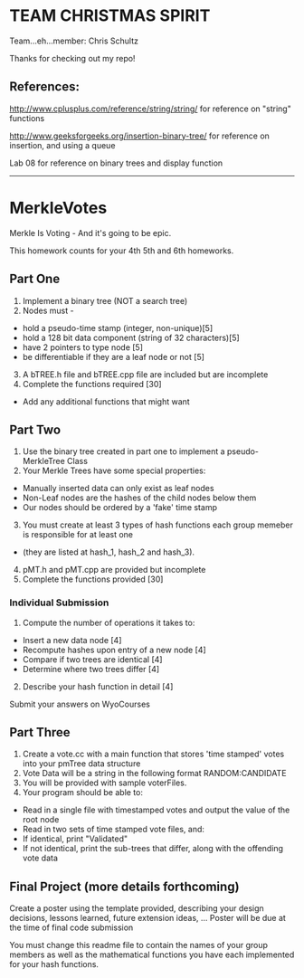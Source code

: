 # TEAM CHRISTMAS SPIRIT
Team...eh...member: Chris Schultz

Thanks for checking out my repo!
## References:

http://www.cplusplus.com/reference/string/string/ for reference on "string" functions

http://www.geeksforgeeks.org/insertion-binary-tree/ for reference on insertion, and using a queue

Lab 08 for reference on binary trees and display function
__________________________________________________________________________

# MerkleVotes

Merkle Is Voting - And it's going to be epic.

This homework counts for your 4th 5th and 6th homeworks.

## Part One
1. Implement a binary tree (NOT a search tree)
2. Nodes must -
  * hold a pseudo-time stamp (integer, non-unique)[5]
  * hold a 128 bit data component (string of 32 characters)[5]
  * have 2 pointers to type node [5]
  * be differentiable if they are a leaf node or not [5]
3. A bTREE.h file and bTREE.cpp file are included but are incomplete
4. Complete the functions required [30]
  * Add any additional functions that might want

## Part Two
1. Use the binary tree created in part one to implement a pseudo-MerkleTree Class
2. Your Merkle Trees have some special properties:
  * Manually inserted data can only exist as leaf nodes
  * Non-Leaf nodes are the hashes of the child nodes below them
  * Our nodes should be ordered by a 'fake' time stamp
3. You must create at least 3 types of hash functions each group memeber is responsible for at least one
  * (they are listed at hash_1, hash_2 and hash_3).
4. pMT.h and pMT.cpp are provided but incomplete
5. Complete the functions provided [30]

### Individual Submission
1. Compute the number of operations it takes to:
  * Insert a new data node [4]
  * Recompute hashes upon entry of a new node [4]
  * Compare if two trees are identical [4]
  *  Determine where two trees differ [4]
2. Describe your hash function in detail [4]

Submit your answers on WyoCourses

## Part Three
1. Create a vote.cc with a main function that stores 'time stamped' votes into your pmTree data structure
2. Vote Data will be a string in the following format RANDOM:CANDIDATE
3. You will be provided with sample voterFiles.
4. Your program should be able to:
  * Read in a single file with timestamped votes and output the value of the root node 
  * Read in two sets of time stamped vote files, and:
  * If identical, print "Validated"
  * If not identical, print the sub-trees that differ, along with the offending vote data 

## Final Project (more details forthcoming)
Create a poster using the template provided, describing your design decisions, lessons learned, future extension ideas, ...
Poster will be due at the time of final code submission

You must change this readme file to contain the names of your group members as well as the mathematical functions you have each implemented for your hash functions.
